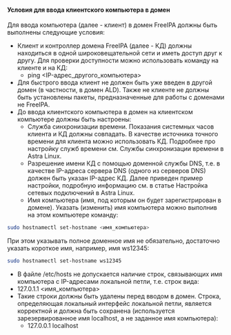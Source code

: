 #### Условия для ввода клиентского компьютера в домен
Для ввода компьютера (далее - клиент) в домен FreeIPA должны быть выполнены следующие условия:
- Клиент и контроллер домена FreeIPA (далее - КД) должны находиться в одной широковещательной сети и иметь доступ друг к другу. Для проверки доступности можно использовать команду на клиенте и на КД:
  - ping <IP-адрес_другого_компьютера>
- Для быстрого ввода клиент не должен быть уже введен в другой домен (в частности, в домен ALD). Также не клиенте не должны быть установлены пакеты, предназначенные для работы с доменами не FreeIPA.
- До ввода клиентского компьютера в домен на клиентском компьютере должны быть настроены:
  - Служба синхронизации времени. Показания системных часов клиента и КД должны совпадать. В качестве источника точного времени для клиента можно использовать КД. Подробнее про настройку служб времени см. Службы синхронизации времени в Astra Linux.
  - Разрешение имени КД с помощью доменной службы DNS, т.е. в качестве IP-адреса сервера DNS (одного из серверов DNS) должен быть указан IP-адрес КД. Далее приведен пример настройки, подробную информацию см. в статье Настройка сетевых подключений в Astra Linux.
  - Имя компьютера (имя, под которым он будет зарегистрирован в домене). Указать (изменить) имя компьютера можно выполнив на этом компьютере команду:
```bash 
sudo hostnamectl set-hostname <имя_компьютера> 
```
При этом указывать полное доменное имя не обязательно, достаточно указать короткое имя, например, имя ws12345:
```bash 
sudo hostnamectl set-hostname ws12345
```
- 	В файле /etc/hosts не допускается наличие строк, связывающих имя компьютера с IP-адресами локальной петли, т.е. строк вида:
  - 127.0.1.1 <имя_компьютера>
- Такие строки должны быть удалены перед вводом в домен. Строка, определяющая локальный интерфейс локальной петли, является корректной и должна быть сохранена (используется зарезервированное имя localhost, а не заданное имя компьютера):
  - 127.0.0.1 localhost
